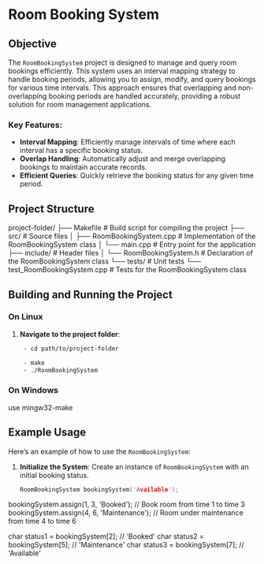# Room Booking System

## Objective

The `RoomBookingSystem` project is designed to manage and query room bookings efficiently. This system uses an interval mapping strategy to handle booking periods, allowing you to assign, modify, and query bookings for various time intervals. This approach ensures that overlapping and non-overlapping booking periods are handled accurately, providing a robust solution for room management applications.

### Key Features:
- **Interval Mapping**: Efficiently manage intervals of time where each interval has a specific booking status.
- **Overlap Handling**: Automatically adjust and merge overlapping bookings to maintain accurate records.
- **Efficient Queries**: Quickly retrieve the booking status for any given time period.

## Project Structure

project-folder/ ├── Makefile # Build script for compiling the project ├── src/ # Source files │ ├── RoomBookingSystem.cpp # Implementation of the RoomBookingSystem class │ └── main.cpp # Entry point for the application ├── include/ # Header files │ └── RoomBookingSystem.h # Declaration of the RoomBookingSystem class └── tests/ # Unit tests └── test_RoomBookingSystem.cpp # Tests for the RoomBookingSystem class


## Building and Running the Project

### On Linux

1. **Navigate to the project folder**:
   ```bash
    - cd path/to/project-folder

    - make
    - ./RoomBookingSystem

### On Windows 
  use mingw32-make

## Example Usage

Here’s an example of how to use the `RoomBookingSystem`:

1. **Initialize the System**: Create an instance of `RoomBookingSystem` with an initial booking status.

   ```cpp
   RoomBookingSystem bookingSystem('Available');

bookingSystem.assign(1, 3, 'Booked');         // Book room from time 1 to time 3
bookingSystem.assign(4, 6, 'Maintenance');   // Room under maintenance from time 4 to time 6

char status1 = bookingSystem[2]; // 'Booked'
char status2 = bookingSystem[5]; // 'Maintenance'
char status3 = bookingSystem[7]; // 'Available'



